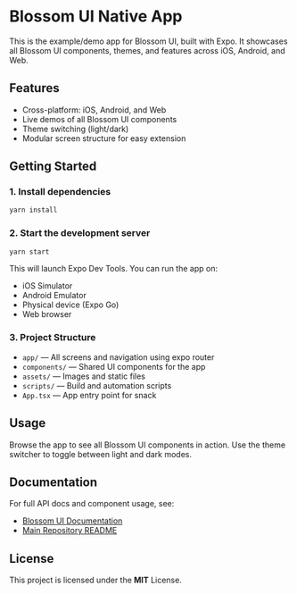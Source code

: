 # Blossom UI Native App

This is the example/demo app for Blossom UI, built with Expo. It showcases all Blossom UI components, themes, and features across iOS, Android, and Web.

## Features

- Cross-platform: iOS, Android, and Web
- Live demos of all Blossom UI components
- Theme switching (light/dark)
- Modular screen structure for easy extension

## Getting Started

### 1. Install dependencies

```sh
yarn install
```

### 2. Start the development server

```sh
yarn start
```

This will launch Expo Dev Tools. You can run the app on:

- iOS Simulator
- Android Emulator
- Physical device (Expo Go)
- Web browser

### 3. Project Structure

- `app/` — All screens and navigation using expo router
- `components/` — Shared UI components for the app
- `assets/` — Images and static files
- `scripts/` — Build and automation scripts
- `App.tsx` — App entry point for snack

## Usage

Browse the app to see all Blossom UI components in action. Use the theme switcher to toggle between light and dark modes.

## Documentation

For full API docs and component usage, see:

- [Blossom UI Documentation](https://docs-react-native-blossom-ui.vercel.app/docs/category/components)
- [Main Repository README](https://github.com/deepakkumardk/react-native-blossom-ui#readme)

## License

This project is licensed under the **MIT** License.
